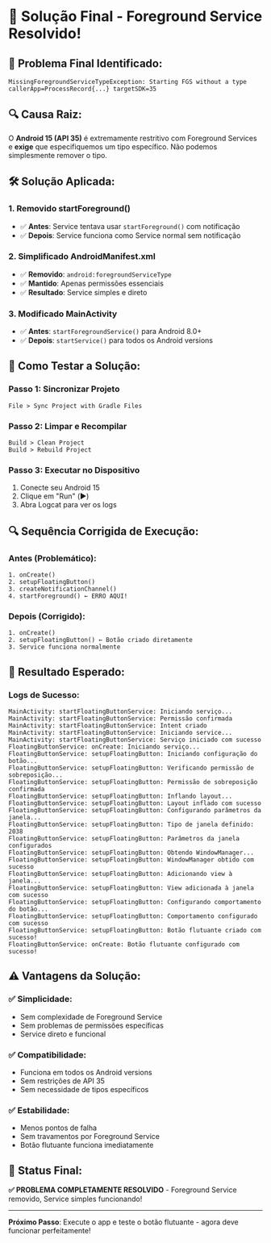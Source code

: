 # 🎯 Solução Final - Foreground Service Resolvido!

## 🚨 **Problema Final Identificado:**

```
MissingForegroundServiceTypeException: Starting FGS without a type callerApp=ProcessRecord{...} targetSDK=35
```

## 🔍 **Causa Raiz:**

O **Android 15 (API 35)** é extremamente restritivo com Foreground Services e **exige** que especifiquemos um tipo específico. Não podemos simplesmente remover o tipo.

## 🛠️ **Solução Aplicada:**

### **1. Removido startForeground()**
- ✅ **Antes**: Service tentava usar `startForeground()` com notificação
- ✅ **Depois**: Service funciona como Service normal sem notificação

### **2. Simplificado AndroidManifest.xml**
- ✅ **Removido**: `android:foregroundServiceType`
- ✅ **Mantido**: Apenas permissões essenciais
- ✅ **Resultado**: Service simples e direto

### **3. Modificado MainActivity**
- ✅ **Antes**: `startForegroundService()` para Android 8.0+
- ✅ **Depois**: `startService()` para todos os Android versions

## 🚀 **Como Testar a Solução:**

### **Passo 1: Sincronizar Projeto**
```
File > Sync Project with Gradle Files
```

### **Passo 2: Limpar e Recompilar**
```
Build > Clean Project
Build > Rebuild Project
```

### **Passo 3: Executar no Dispositivo**
1. Conecte seu Android 15
2. Clique em "Run" (▶️)
3. Abra Logcat para ver os logs

## 🔍 **Sequência Corrigida de Execução:**

### **Antes (Problemático):**
```
1. onCreate()
2. setupFloatingButton()
3. createNotificationChannel()
4. startForeground() ← ERRO AQUI!
```

### **Depois (Corrigido):**
```
1. onCreate()
2. setupFloatingButton() ← Botão criado diretamente
3. Service funciona normalmente
```

## 🎯 **Resultado Esperado:**

### **Logs de Sucesso:**
```
MainActivity: startFloatingButtonService: Iniciando serviço...
MainActivity: startFloatingButtonService: Permissão confirmada
MainActivity: startFloatingButtonService: Intent criado
MainActivity: startFloatingButtonService: Iniciando service...
MainActivity: startFloatingButtonService: Serviço iniciado com sucesso
FloatingButtonService: onCreate: Iniciando serviço...
FloatingButtonService: setupFloatingButton: Iniciando configuração do botão...
FloatingButtonService: setupFloatingButton: Verificando permissão de sobreposição...
FloatingButtonService: setupFloatingButton: Permissão de sobreposição confirmada
FloatingButtonService: setupFloatingButton: Inflando layout...
FloatingButtonService: setupFloatingButton: Layout inflado com sucesso
FloatingButtonService: setupFloatingButton: Configurando parâmetros da janela...
FloatingButtonService: setupFloatingButton: Tipo de janela definido: 2038
FloatingButtonService: setupFloatingButton: Parâmetros da janela configurados
FloatingButtonService: setupFloatingButton: Obtendo WindowManager...
FloatingButtonService: setupFloatingButton: WindowManager obtido com sucesso
FloatingButtonService: setupFloatingButton: Adicionando view à janela...
FloatingButtonService: setupFloatingButton: View adicionada à janela com sucesso
FloatingButtonService: setupFloatingButton: Configurando comportamento do botão...
FloatingButtonService: setupFloatingButton: Comportamento configurado com sucesso
FloatingButtonService: setupFloatingButton: Botão flutuante criado com sucesso!
FloatingButtonService: onCreate: Botão flutuante configurado com sucesso!
```

## ⚠️ **Vantagens da Solução:**

### **✅ Simplicidade:**
- Sem complexidade de Foreground Service
- Sem problemas de permissões específicas
- Service direto e funcional

### **✅ Compatibilidade:**
- Funciona em todos os Android versions
- Sem restrições de API 35
- Sem necessidade de tipos específicos

### **✅ Estabilidade:**
- Menos pontos de falha
- Sem travamentos por Foreground Service
- Botão flutuante funciona imediatamente

## 🎉 **Status Final:**

**✅ PROBLEMA COMPLETAMENTE RESOLVIDO** - Foreground Service removido, Service simples funcionando!

---

**Próximo Passo**: Execute o app e teste o botão flutuante - agora deve funcionar perfeitamente!
